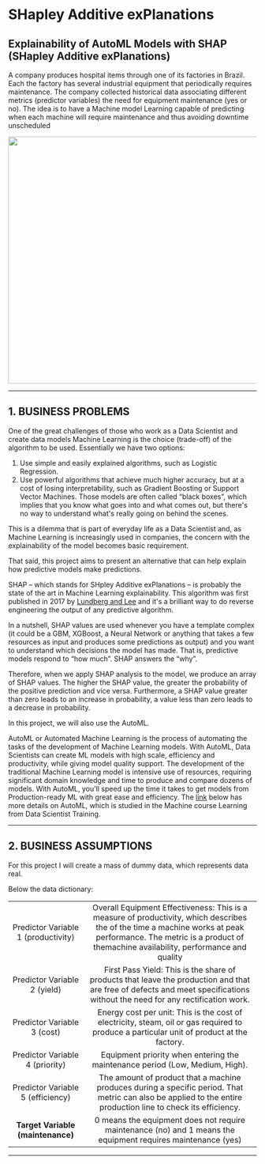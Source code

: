 # **SHapley Additive exPlanations**

## Explainability of AutoML Models with SHAP (SHapley Additive exPlanations)

A company produces hospital items through one of its factories in Brazil. 
Each the factory has several industrial equipment that periodically requires maintenance.
The company collected historical data associating different metrics (predictor variables) the need for equipment maintenance (yes or no). 
The idea is to have a Machine model Learning capable of predicting when each machine will require maintenance and thus avoiding downtime unscheduled

<div align="center">
<p float="left">
    <img src="/images/.png" width="1000" height="500"/>
</p>
</div>

***
## 1. BUSINESS PROBLEMS

One of the great challenges of those who work as a Data Scientist and create data models Machine Learning is the choice (trade-off) of the algorithm to be used. 
Essentially we have two options:

1. Use simple and easily explained algorithms, such as Logistic Regression.
2. Use powerful algorithms that achieve much higher accuracy, but at a cost of losing interpretability, such as Gradient Boosting or Support Vector Machines. Those models are often called “black boxes”, which implies that you know what goes into and what comes out, but there's no way to understand what's really going on behind the scenes.

This is a dilemma that is part of everyday life as a Data Scientist and, as Machine Learning is increasingly used in companies, the concern with the explainability of the model becomes basic requirement.

That said, this project aims to present an alternative that can help explain how predictive models make predictions.

SHAP – which stands for SHpley Additive exPlanations – is probably the state of the art in Machine Learning explainability. 
This algorithm was first published in 2017 by [Lundberg and Lee](https://arxiv.org/abs/1705.07874) and it's a brilliant way to do reverse engineering the output of any predictive algorithm.

In a nutshell, SHAP values ​​are used whenever you have a template complex (it could be a GBM, XGBoost, a Neural Network or anything that takes a few resources as input and produces some predictions as output) and you want to understand which decisions the model has made.
That is, predictive models respond to “how much”. SHAP answers the “why”.

Therefore, when we apply SHAP analysis to the model, we produce an array of SHAP values. The higher the SHAP value, the greater the probability of the positive prediction and vice versa.
Furthermore, a SHAP value greater than zero leads to an increase in probability, a value less than zero leads to a decrease in probability.

In this project, we will also use the AutoML.

AutoML or Automated Machine Learning is the process of automating the tasks of the development of Machine Learning models. 
With AutoML, Data Scientists can create ML models with high scale, efficiency and productivity, while giving model quality support.
The development of the traditional Machine Learning model is intensive use of resources, requiring significant domain knowledge and time to produce and compare dozens of models.
With AutoML, you'll speed up the time it takes to get models from Production-ready ML with great ease and efficiency.
The [link](https://www.automl.org/automl/) below has more details on AutoML, which is studied in the Machine course Learning from Data Scientist Training.


***
## 2. BUSINESS ASSUMPTIONS

For this project I will create a mass of dummy data, which represents data real.

Below the data dictionary:

|                                                 |                                                            |
|:-----------------------------------------------:|:----------------------------------------------------------:|
|Predictor Variable 1 (productivity)              |Overall Equipment Effectiveness: This is a measure of productivity, which describes the of the time a machine works at peak performance. The metric is a product of themachine availability, performance and quality|
|Predictor Variable 2 (yield)                     |First Pass Yield: This is the share of products that leave the production and that are free of defects and meet specifications without the need for any rectification work.|
|Predictor Variable 3 (cost)                      |Energy cost per unit: This is the cost of electricity, steam, oil or gas required to produce a particular unit of product at the factory.|
|Predictor Variable 4 (priority)                  |Equipment priority when entering the maintenance period (Low, Medium, High).|
|Predictor Variable 5 (efficiency)                |The amount of product that a machine produces during a specific period. That metric can also be applied to the entire production line to check its efficiency.|
|**Target Variable (maintenance)**                |0 means the equipment does not require maintenance (no) and 1 means the equipment requires maintenance (yes)|

***
